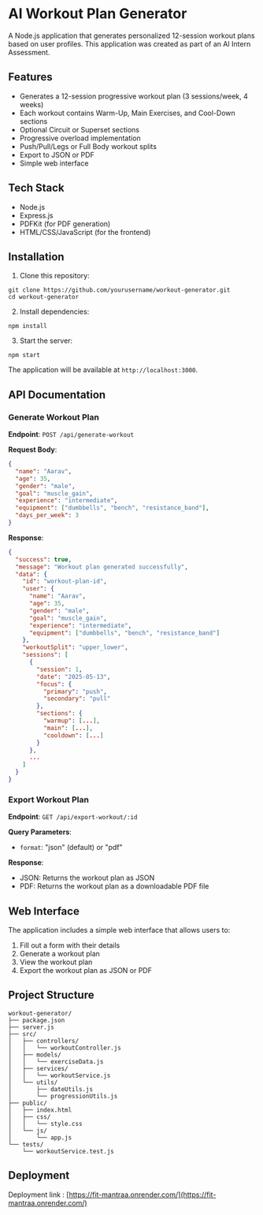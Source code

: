 # AI Workout Plan Generator

A Node.js application that generates personalized 12-session workout plans based on user profiles. This application was created as part of an AI Intern Assessment.

## Features

- Generates a 12-session progressive workout plan (3 sessions/week, 4 weeks)
- Each workout contains Warm-Up, Main Exercises, and Cool-Down sections
- Optional Circuit or Superset sections
- Progressive overload implementation
- Push/Pull/Legs or Full Body workout splits
- Export to JSON or PDF
- Simple web interface

## Tech Stack

- Node.js
- Express.js
- PDFKit (for PDF generation)
- HTML/CSS/JavaScript (for the frontend)

## Installation

1. Clone this repository:
```
git clone https://github.com/yourusername/workout-generator.git
cd workout-generator
```

2. Install dependencies:
```
npm install
```

3. Start the server:
```
npm start
```

The application will be available at `http://localhost:3000`.

## API Documentation

### Generate Workout Plan

**Endpoint**: `POST /api/generate-workout`

**Request Body**:
```json
{
  "name": "Aarav",
  "age": 35,
  "gender": "male",
  "goal": "muscle_gain",
  "experience": "intermediate",
  "equipment": ["dumbbells", "bench", "resistance_band"],
  "days_per_week": 3
}
```

**Response**:
```json
{
  "success": true,
  "message": "Workout plan generated successfully",
  "data": {
    "id": "workout-plan-id",
    "user": {
      "name": "Aarav",
      "age": 35,
      "gender": "male",
      "goal": "muscle_gain",
      "experience": "intermediate",
      "equipment": ["dumbbells", "bench", "resistance_band"]
    },
    "workoutSplit": "upper_lower",
    "sessions": [
      {
        "session": 1,
        "date": "2025-05-13",
        "focus": {
          "primary": "push",
          "secondary": "pull"
        },
        "sections": {
          "warmup": [...],
          "main": [...],
          "cooldown": [...]
        }
      },
      ...
    ]
  }
}
```

### Export Workout Plan

**Endpoint**: `GET /api/export-workout/:id`

**Query Parameters**:
- `format`: "json" (default) or "pdf"

**Response**:
- JSON: Returns the workout plan as JSON
- PDF: Returns the workout plan as a downloadable PDF file

## Web Interface

The application includes a simple web interface that allows users to:
1. Fill out a form with their details
2. Generate a workout plan
3. View the workout plan
4. Export the workout plan as JSON or PDF

## Project Structure

```
workout-generator/
├── package.json
├── server.js
├── src/
│   ├── controllers/
│   │   └── workoutController.js
│   ├── models/
│   │   └── exerciseData.js
│   ├── services/
│   │   └── workoutService.js
│   └── utils/
│       ├── dateUtils.js
│       └── progressionUtils.js
├── public/
│   ├── index.html
│   ├── css/
│   │   └── style.css
│   └── js/
│       └── app.js
└── tests/
    └── workoutService.test.js
```

## Deployment

Deployment link : [https://fit-mantraa.onrender.com/](https://fit-mantraa.onrender.com/)

